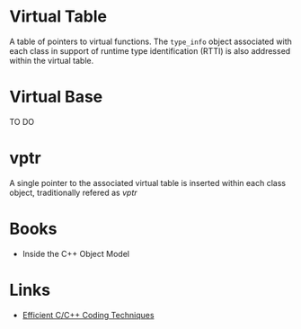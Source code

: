 
# Virtual Table
A table of pointers to virtual functions.
The `type_info` object associated with each class in support of runtime type identification (RTTI) is also addressed within the virtual table.

# Virtual Base
TO DO

# vptr
A single pointer to the associated virtual table is inserted within each class object, traditionally refered as _vptr_

# Books
- Inside the C++ Object Model

# Links
- [Efficient C/C++ Coding Techniques](http://www.open-std.org/jtc1/sc22/wg21/docs/ESC_Boston_01_304_paper.pdf)
